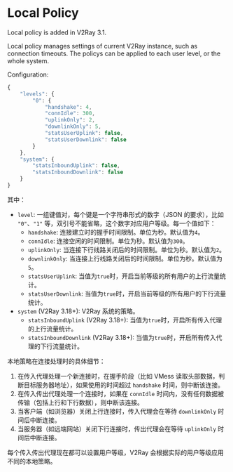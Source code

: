 # Local Policy

Local policy is added in V2Ray 3.1.

Local policy manages settings of current V2Ray instance, such as connection timeouts. The policys can be applied to each user level, or the whole system.

Configuration:

```javascript
{
    "levels": {
        "0": {
            "handshake": 4,
            "connIdle": 300,
            "uplinkOnly": 2,
            "downlinkOnly": 5,
            "statsUserUplink": false,
            "statsUserDownlink": false
        }
    },
    "system": {
        "statsInboundUplink": false,
        "statsInboundDownlink": false
    }
}
```

其中：

* `level`: 一组键值对，每个键是一个字符串形式的数字（JSON 的要求），比如 `"0"`、`"1"` 等，双引号不能省略，这个数字对应用户等级。每一个值如下：
  * `handshake`: 连接建立时的握手时间限制。单位为秒。默认值为`4`。
  * `connIdle`: 连接空闲的时间限制。单位为秒。默认值为`300`。
  * `uplinkOnly`: 当连接下行线路关闭后的时间限制。单位为秒。默认值为`2`。
  * `downlinkOnly`: 当连接上行线路关闭后的时间限制。单位为秒。默认值为`5`。
  * `statsUserUplink`: 当值为`true`时，开启当前等级的所有用户的上行流量统计。
  * `statsUserDownlink`: 当值为`true`时，开启当前等级的所有用户的下行流量统计。
* `system` (V2Ray 3.18+): V2Ray 系统的策略。
  * `statsInboundUplink` (V2Ray 3.18+): 当值为`true`时，开启所有传入代理的上行流量统计。
  * `statsInboundDownlink` (V2Ray 3.18+): 当值为`true`时，开启所有传入代理的下行流量统计。

本地策略在连接处理时的具体细节：

1. 在传入代理处理一个新连接时，在握手阶段（比如 VMess 读取头部数据，判断目标服务器地址），如果使用的时间超过 `handshake` 时间，则中断该连接。
1. 在传入传出代理处理一个连接时，如果在 `connIdle` 时间内，没有任何数据被传输（包括上行和下行数据），则中断该连接。
1. 当客户端（如浏览器）关闭上行连接时，传入代理会在等待 `downlinkOnly` 时间后中断连接。
1. 当服务器（如远端网站）关闭下行连接时，传出代理会在等待 `uplinkOnly` 时间后中断连接。

每个传入传出代理现在都可以设置用户等级，V2Ray 会根据实际的用户等级应用不同的本地策略。
